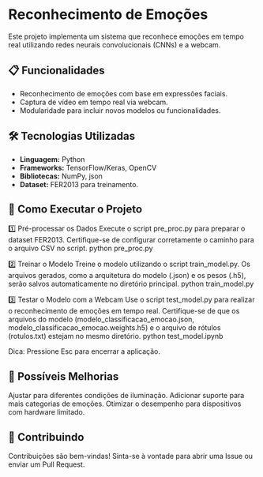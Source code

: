 # Reconhecimento de Emoções 
Este projeto implementa um sistema que reconhece emoções em tempo real utilizando redes neurais convolucionais (CNNs) e a webcam.

## 📋 Funcionalidades

- Reconhecimento de emoções com base em expressões faciais.
- Captura de vídeo em tempo real via webcam.
- Modularidade para incluir novos modelos ou funcionalidades.

## 🛠️ Tecnologias Utilizadas

- **Linguagem:** Python
- **Frameworks:** TensorFlow/Keras, OpenCV
- **Bibliotecas:** NumPy, json
- **Dataset:** FER2013 para treinamento.

## 🚀 Como Executar o Projeto
1️⃣ Pré-processar os Dados
Execute o script pre_proc.py para preparar o dataset FER2013. Certifique-se de configurar corretamente o caminho para o arquivo CSV no script.
python pre_proc.py

2️⃣ Treinar o Modelo
Treine o modelo utilizando o script train_model.py. Os arquivos gerados, como a arquitetura do modelo (.json) e os pesos (.h5), serão salvos automaticamente no diretório principal.
python train_model.py

3️⃣ Testar o Modelo com a Webcam
Use o script test_model.py para realizar o reconhecimento de emoções em tempo real. Certifique-se de que os arquivos do modelo (modelo_classificacao_emocao.json, modelo_classificacao_emocao.weights.h5) e o arquivo de rótulos (rotulos.txt) estejam no mesmo diretório.
python test_model.ipynb

Dica: Pressione Esc para encerrar a aplicação.

## 🌟 Possíveis Melhorias
Ajustar para diferentes condições de iluminação.
Adicionar suporte para mais categorias de emoções.
Otimizar o desempenho para dispositivos com hardware limitado.

## 🤝 Contribuindo
Contribuições são bem-vindas! Sinta-se à vontade para abrir uma Issue ou enviar um Pull Request.



